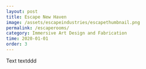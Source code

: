 ```yaml
---
layout: post
title: Escape New Haven
image: /assets/escapeindustries/escapethumbnail.png
permalink: /escaperooms/
category: Immersive Art Design and Fabrication
time: 2020-01-01
order: 3
---
```


Text textddd